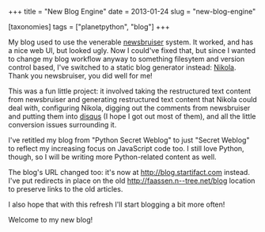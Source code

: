 +++
title = "New Blog Engine"
date = 2013-01-24
slug = "new-blog-engine"

[taxonomies]
tags = ["planetpython", "blog"]
+++

My blog used to use the venerable
[newsbruiser](http://newsbruiser.tigris.org/) system. It worked, and has
a nice web UI, but looked ugly. Now I could've fixed that, but since I
wanted to change my blog workflow anyway to something filesytem and
version control based, I've switched to a static blog generator instead:
[Nikola](http://nikola.ralsina.com.ar/). Thank you newsbruiser, you did
well for me!

This was a fun little project: it involved taking the restructured text
content from newsbruiser and generating restructured text content that
Nikola could deal with, configuring Nikola, digging out the comments
from newsbruiser and putting them into [disqus](http://disqus.com) (I
hope I got out most of them), and all the little conversion issues
surrounding it.

I've retitled my blog from "Python Secret Weblog" to just "Secret
Weblog" to reflect my increasing focus on JavaScript code too. I still
love Python, though, so I will be writing more Python-related content as
well.

The blog's URL changed too: it's now at <http://blog.startifact.com>
instead. I've put redirects in place on the old
<http://faassen.n--tree.net/blog> location to preserve links to the old
articles.

I also hope that with this refresh I'll start blogging a bit more often!

Welcome to my new blog!
